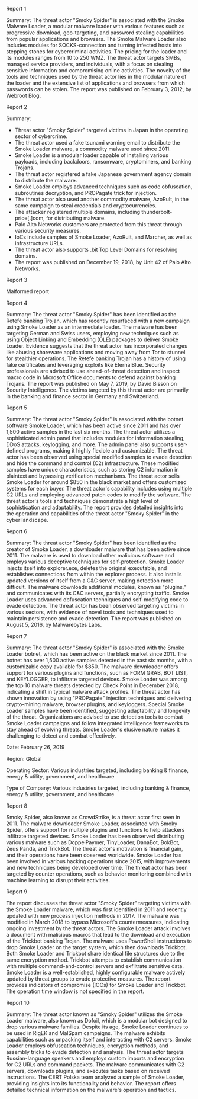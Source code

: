 
Report 1

Summary:
The threat actor "Smoky Spider" is associated with the Smoke Malware Loader, a modular malware loader with various features such as progressive download, geo-targeting, and password stealing capabilities from popular applications and browsers. The Smoke Malware Loader also includes modules for SOCKS-connection and turning infected hosts into stepping stones for cybercriminal activities. The pricing for the loader and its modules ranges from 10 to 250 WMZ. The threat actor targets SMBs, managed service providers, and individuals, with a focus on stealing sensitive information and compromising online activities. The novelty of the tools and techniques used by the threat actor lies in the modular nature of the loader and the extensive list of applications and browsers from which passwords can be stolen. The report was published on February 3, 2012, by Webroot Blog.





Report 2

Summary:
- Threat actor "Smoky Spider" targeted victims in Japan in the operating sector of cybercrime.
- The threat actor used a fake tsunami warning email to distribute the Smoke Loader malware, a commodity malware used since 2011.
- Smoke Loader is a modular loader capable of installing various payloads, including backdoors, ransomware, cryptominers, and banking Trojans.
- The threat actor registered a fake Japanese government agency domain to distribute the malware.
- Smoke Loader employs advanced techniques such as code obfuscation, subroutines decryption, and PROPagate trick for injection.
- The threat actor also used another commodity malware, AzoRult, in the same campaign to steal credentials and cryptocurrencies.
- The attacker registered multiple domains, including thunderbolt-price[.]com, for distributing malware.
- Palo Alto Networks customers are protected from this threat through various security measures.
- IoCs include samples of Smoke Loader, AzoRult, and Marcher, as well as infrastructure URLs.
- The threat actor also supports .bit Top Level Domains for resolving domains.
- The report was published on December 19, 2018, by Unit 42 of Palo Alto Networks.





Report 3

Malformed report





Report 4

Summary:
The threat actor "Smoky Spider" has been identified as the Retefe banking Trojan, which has recently resurfaced with a new campaign using Smoke Loader as an intermediate loader. The malware has been targeting German and Swiss users, employing new techniques such as using Object Linking and Embedding (OLE) packages to deliver Smoke Loader. Evidence suggests that the threat actor has incorporated changes like abusing shareware applications and moving away from Tor to stunnel for stealthier operations. The Retefe banking Trojan has a history of using fake certificates and leveraging exploits like EternalBlue. Security professionals are advised to use ahead-of-threat detection and inspect macro code in Microsoft Office documents to defend against banking Trojans. The report was published on May 7, 2019, by David Bisson on Security Intelligence. The victims targeted by this threat actor are primarily in the banking and finance sector in Germany and Switzerland.





Report 5

Summary:
The threat actor "Smoky Spider" is associated with the botnet software Smoke Loader, which has been active since 2011 and has over 1,500 active samples in the last six months. The threat actor utilizes a sophisticated admin panel that includes modules for information stealing, DDoS attacks, keylogging, and more. The admin panel also supports user-defined programs, making it highly flexible and customizable. The threat actor has been observed using special modified samples to evade detection and hide the command and control (C2) infrastructure. These modified samples have unique characteristics, such as storing C2 information in plaintext and bypassing verification mechanisms. The threat actor sells Smoke Loader for around $850 in the black market and offers customized systems for each buyer. The threat actor's capability includes using multiple C2 URLs and employing advanced patch codes to modify the software. The threat actor's tools and techniques demonstrate a high level of sophistication and adaptability. The report provides detailed insights into the operation and capabilities of the threat actor "Smoky Spider" in the cyber landscape.





Report 6

Summary:
The threat actor "Smoky Spider" has been identified as the creator of Smoke Loader, a downloader malware that has been active since 2011. The malware is used to download other malicious software and employs various deceptive techniques for self-protection. Smoke Loader injects itself into explorer.exe, deletes the original executable, and establishes connections from within the explorer process. It also installs updated versions of itself from a C&C server, making detection more difficult. The malware downloads additional modules, known as "plugins," and communicates with its C&C servers, partially encrypting traffic. Smoke Loader uses advanced obfuscation techniques and self-modifying code to evade detection. The threat actor has been observed targeting victims in various sectors, with evidence of novel tools and techniques used to maintain persistence and evade detection. The report was published on August 5, 2016, by Malwarebytes Labs.





Report 7

Summary:
The threat actor "Smoky Spider" is associated with the Smoke Loader botnet, which has been active on the black market since 2011. The botnet has over 1,500 active samples detected in the past six months, with a customizable copy available for $850. The malware downloader offers support for various plugins and functions, such as FORM GRAB, BOT LIST, and KEYLOGGER, to infiltrate targeted devices. Smoke Loader was among the top 10 malware threats detected by Check Point in December 2018, indicating a shift in typical malware attack profiles. The threat actor has shown innovation by using "PROPagate" injection techniques and delivering crypto-mining malware, browser plugins, and keyloggers. Special Smoke Loader samples have been identified, suggesting adaptability and longevity of the threat. Organizations are advised to use detection tools to combat Smoke Loader campaigns and follow integrated intelligence frameworks to stay ahead of evolving threats. Smoke Loader's elusive nature makes it challenging to detect and combat effectively. 

Date: February 26, 2019

Region: Global

Operating Sector: Various industries targeted, including banking & finance, energy & utility, government, and healthcare

Type of Company: Various industries targeted, including banking & finance, energy & utility, government, and healthcare





Report 8

Smoky Spider, also known as CrowdStrike, is a threat actor first seen in 2011. The malware downloader Smoke Loader, associated with Smoky Spider, offers support for multiple plugins and functions to help attackers infiltrate targeted devices. Smoke Loader has been observed distributing various malware such as DoppelPaymer, TinyLoader, DanaBot, BokBot, Zeus Panda, and TrickBot. The threat actor's motivation is financial gain, and their operations have been observed worldwide. Smoke Loader has been involved in various hacking operations since 2015, with improvements and new techniques being developed over time. The threat actor has been targeted by counter operations, such as behavior monitoring combined with machine learning to disrupt their activities.





Report 9

The report discusses the threat actor "Smoky Spider" targeting victims with the Smoke Loader malware, which was first identified in 2011 and recently updated with new process injection methods in 2017. The malware was modified in March 2018 to bypass Microsoft's countermeasures, indicating ongoing investment by the threat actors. The Smoke Loader attack involves a document with malicious macros that lead to the download and execution of the Trickbot banking Trojan. The malware uses PowerShell instructions to drop Smoke Loader on the target system, which then downloads Trickbot. Both Smoke Loader and Trickbot share identical file structures due to the same encryption method. Trickbot attempts to establish communication with multiple command-and-control servers and exfiltrate sensitive data. Smoke Loader is a well-established, highly configurable malware actively updated by threat groups to evade protective measures. The report provides indicators of compromise (IOCs) for Smoke Loader and Trickbot. The operation time window is not specified in the report.





Report 10

Summary:
The threat actor known as "Smoky Spider" utilizes the Smoke Loader malware, also known as Dofoil, which is a modular bot designed to drop various malware families. Despite its age, Smoke Loader continues to be used in RigEK and MalSpam campaigns. The malware exhibits capabilities such as unpacking itself and interacting with C2 servers. Smoke Loader employs obfuscation techniques, encryption methods, and assembly tricks to evade detection and analysis. The threat actor targets Russian-language speakers and employs custom imports and encryption for C2 URLs and command packets. The malware communicates with C2 servers, downloads plugins, and executes tasks based on received instructions. The CERT Polska team analyzed a sample of Smoke Loader, providing insights into its functionality and behavior. The report offers detailed technical information on the malware's operation and tactics.


